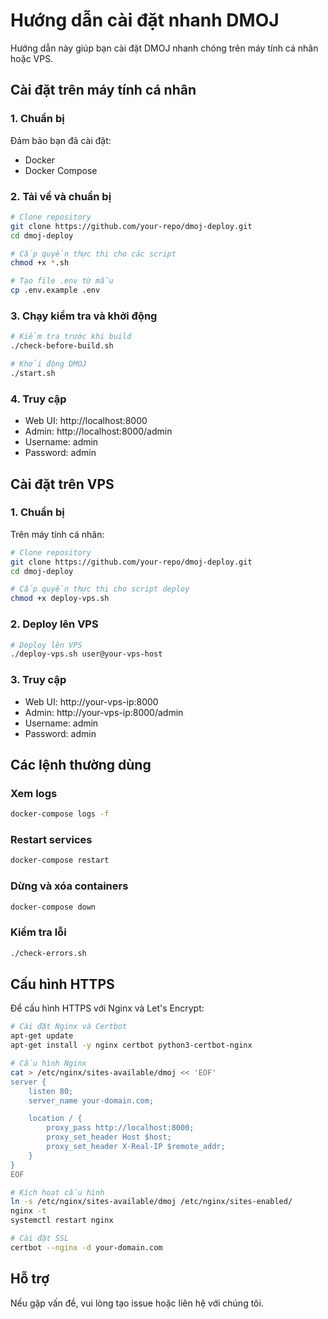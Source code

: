 # Hướng dẫn cài đặt nhanh DMOJ

Hướng dẫn này giúp bạn cài đặt DMOJ nhanh chóng trên máy tính cá nhân hoặc VPS.

## Cài đặt trên máy tính cá nhân

### 1. Chuẩn bị

Đảm bảo bạn đã cài đặt:
- Docker
- Docker Compose

### 2. Tải về và chuẩn bị

```bash
# Clone repository
git clone https://github.com/your-repo/dmoj-deploy.git
cd dmoj-deploy

# Cấp quyền thực thi cho các script
chmod +x *.sh

# Tạo file .env từ mẫu
cp .env.example .env
```

### 3. Chạy kiểm tra và khởi động

```bash
# Kiểm tra trước khi build
./check-before-build.sh

# Khởi động DMOJ
./start.sh
```

### 4. Truy cập

- Web UI: http://localhost:8000
- Admin: http://localhost:8000/admin
- Username: admin
- Password: admin

## Cài đặt trên VPS

### 1. Chuẩn bị

Trên máy tính cá nhân:
```bash
# Clone repository
git clone https://github.com/your-repo/dmoj-deploy.git
cd dmoj-deploy

# Cấp quyền thực thi cho script deploy
chmod +x deploy-vps.sh
```

### 2. Deploy lên VPS

```bash
# Deploy lên VPS
./deploy-vps.sh user@your-vps-host
```

### 3. Truy cập

- Web UI: http://your-vps-ip:8000
- Admin: http://your-vps-ip:8000/admin
- Username: admin
- Password: admin

## Các lệnh thường dùng

### Xem logs

```bash
docker-compose logs -f
```

### Restart services

```bash
docker-compose restart
```

### Dừng và xóa containers

```bash
docker-compose down
```

### Kiểm tra lỗi

```bash
./check-errors.sh
```

## Cấu hình HTTPS

Để cấu hình HTTPS với Nginx và Let's Encrypt:

```bash
# Cài đặt Nginx và Certbot
apt-get update
apt-get install -y nginx certbot python3-certbot-nginx

# Cấu hình Nginx
cat > /etc/nginx/sites-available/dmoj << 'EOF'
server {
    listen 80;
    server_name your-domain.com;

    location / {
        proxy_pass http://localhost:8000;
        proxy_set_header Host $host;
        proxy_set_header X-Real-IP $remote_addr;
    }
}
EOF

# Kích hoạt cấu hình
ln -s /etc/nginx/sites-available/dmoj /etc/nginx/sites-enabled/
nginx -t
systemctl restart nginx

# Cài đặt SSL
certbot --nginx -d your-domain.com
```

## Hỗ trợ

Nếu gặp vấn đề, vui lòng tạo issue hoặc liên hệ với chúng tôi. 